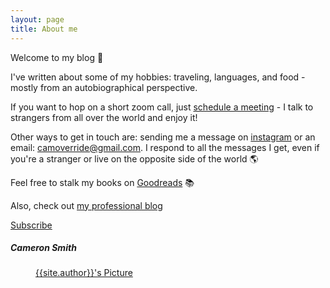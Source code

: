 ```yaml
---
layout: page
title: About me 
---
```


Welcome to my blog 💖

I've written about some of my hobbies: traveling, languages, and food - mostly from an autobiographical perspective.

If you want to hop on a short zoom call, just [schedule a meeting](https://calendly.com/camoverride/chitchat) - I talk to strangers from all over the world and enjoy it!

Other ways to get in touch are: sending me a message on [instagram](https://www.instagram.com/camoverride/) or an email: <a href="camoverride@gmail.com">camoverride@gmail.com</a>. I respond to all the messages I get, even if you're a stranger or live on the opposite side of the world 🌎

Feel free to stalk my books on [Goodreads](https://www.goodreads.com/user/show/59411167-cameron-smith) 📚

Also, check out [my professional blog](https://camtsmith.com/)

<a class="subscribe-button icon-feed" href="{{'feed.xml' | relative_url }} ">Subscribe</a>

##### Cameron Smith

<footer class="post-footer">
    <!-- Display my picture -->
        <figure class="author-image">
            <a class="img" href="{{'/' | relative_url }}" style="background-image: url({{'/assets/images/profile_pic_small.png' | relative_url}})">
            <span class="hidden">{{site.author}}'s Picture</span></a>
        </figure>
</footer>